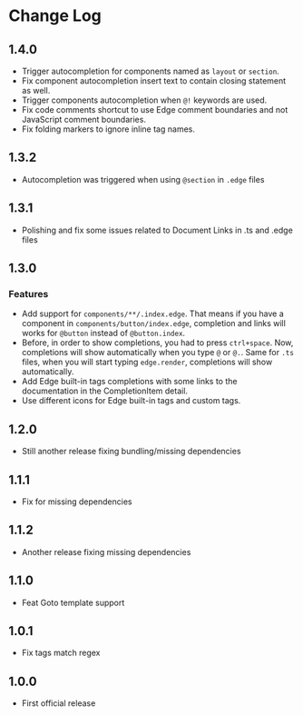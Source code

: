 # Change Log

## 1.4.0

- Trigger autocompletion for components named as `layout` or `section`.
- Fix component autocompletion insert text to contain closing statement as well.
- Trigger components autocompletion when `@!` keywords are used.
- Fix code comments shortcut to use Edge comment boundaries and not JavaScript comment boundaries.
- Fix folding markers to ignore inline tag names.

## 1.3.2

- Autocompletion was triggered when using `@section` in `.edge` files

## 1.3.1

- Polishing and fix some issues related to Document Links in .ts and .edge files

## 1.3.0

### Features

- Add support for `components/**/.index.edge`. That means if you have a component in `components/button/index.edge`, completion and links will works for `@button` instead of `@button.index`.
- Before, in order to show completions, you had to press `ctrl+space`. Now, completions will show automatically when you type `@` or `@.`. Same for `.ts` files, when you will start typing `edge.render`, completions will show automatically.
- Add Edge built-in tags completions with some links to the documentation in the CompletionItem detail.
- Use different icons for Edge built-in tags and custom tags.

## 1.2.0

- Still another release fixing bundling/missing dependencies

## 1.1.1

- Fix for missing dependencies

## 1.1.2

- Another release fixing missing dependencies

## 1.1.0

- Feat Goto template support

## 1.0.1

- Fix tags match regex

## 1.0.0

- First official release
